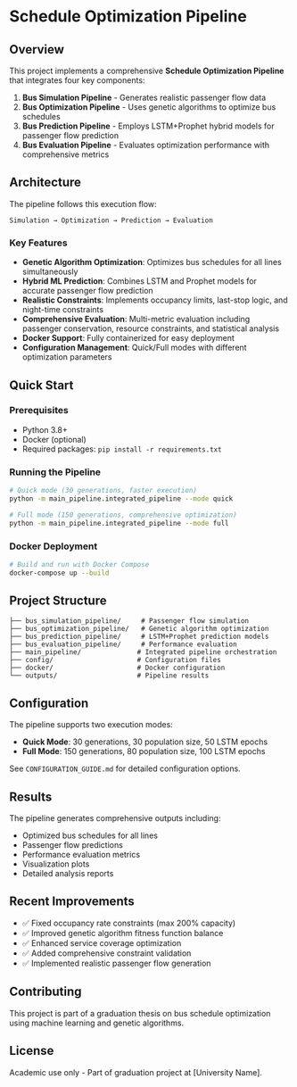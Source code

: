 # Schedule Optimization Pipeline

## Overview

This project implements a comprehensive **Schedule Optimization Pipeline** that integrates four key components:

1. **Bus Simulation Pipeline** - Generates realistic passenger flow data
2. **Bus Optimization Pipeline** - Uses genetic algorithms to optimize bus schedules
3. **Bus Prediction Pipeline** - Employs LSTM+Prophet hybrid models for passenger flow prediction
4. **Bus Evaluation Pipeline** - Evaluates optimization performance with comprehensive metrics

## Architecture

The pipeline follows this execution flow:
```
Simulation → Optimization → Prediction → Evaluation
```

### Key Features

- **Genetic Algorithm Optimization**: Optimizes bus schedules for all lines simultaneously
- **Hybrid ML Prediction**: Combines LSTM and Prophet models for accurate passenger flow prediction
- **Realistic Constraints**: Implements occupancy limits, last-stop logic, and night-time constraints
- **Comprehensive Evaluation**: Multi-metric evaluation including passenger conservation, resource constraints, and statistical analysis
- **Docker Support**: Fully containerized for easy deployment
- **Configuration Management**: Quick/Full modes with different optimization parameters

## Quick Start

### Prerequisites
- Python 3.8+
- Docker (optional)
- Required packages: `pip install -r requirements.txt`

### Running the Pipeline

```bash
# Quick mode (30 generations, faster execution)
python -m main_pipeline.integrated_pipeline --mode quick

# Full mode (150 generations, comprehensive optimization)
python -m main_pipeline.integrated_pipeline --mode full
```

### Docker Deployment

```bash
# Build and run with Docker Compose
docker-compose up --build
```

## Project Structure

```
├── bus_simulation_pipeline/     # Passenger flow simulation
├── bus_optimization_pipeline/   # Genetic algorithm optimization
├── bus_prediction_pipeline/     # LSTM+Prophet prediction models
├── bus_evaluation_pipeline/     # Performance evaluation
├── main_pipeline/              # Integrated pipeline orchestration
├── config/                     # Configuration files
├── docker/                     # Docker configuration
└── outputs/                    # Pipeline results
```

## Configuration

The pipeline supports two execution modes:

- **Quick Mode**: 30 generations, 30 population size, 50 LSTM epochs
- **Full Mode**: 150 generations, 80 population size, 100 LSTM epochs

See `CONFIGURATION_GUIDE.md` for detailed configuration options.

## Results

The pipeline generates comprehensive outputs including:

- Optimized bus schedules for all lines
- Passenger flow predictions
- Performance evaluation metrics
- Visualization plots
- Detailed analysis reports

## Recent Improvements

- ✅ Fixed occupancy rate constraints (max 200% capacity)
- ✅ Improved genetic algorithm fitness function balance
- ✅ Enhanced service coverage optimization
- ✅ Added comprehensive constraint validation
- ✅ Implemented realistic passenger flow generation

## Contributing

This project is part of a graduation thesis on bus schedule optimization using machine learning and genetic algorithms.

## License

Academic use only - Part of graduation project at [University Name]. 